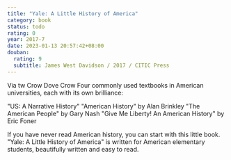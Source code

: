 ```yaml
---
title: "Yale: A Little History of America"
category: book
status: todo
rating: 0
year: 2017-7
date: 2023-01-13 20:57:42+08:00
douban:
  rating: 9
  subtitle: James West Davidson / 2017 / CITIC Press
---
```


Via tw Crow Dove Crow
Four commonly used textbooks in American universities, each with its own brilliance:

"US: A Narrative History"
"American History" by Alan Brinkley
"The American People" by Gary Nash
"Give Me Liberty! An American History" by Eric Foner

If you have never read American history, you can start with this little book. "Yale: A Little History of America" is written for American elementary students, beautifully written and easy to read.

